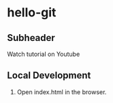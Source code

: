 # hello-git



## Subheader

Watch tutorial on Youtube

## Local Development

1. Open index.html in the browser.
